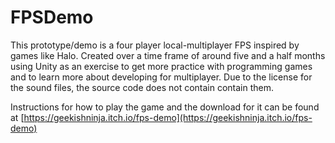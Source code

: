 # FPSDemo

This prototype/demo is a four player local-multiplayer FPS inspired by games like Halo. Created over a time frame of around five and a half months using Unity as an exercise to get more practice with programming games and to learn more about developing for multiplayer. Due to the license for the sound files, the source code does not contain contain them.

Instructions for how to play the game and the download for it can be found at [https://geekishninja.itch.io/fps-demo](https://geekishninja.itch.io/fps-demo)
